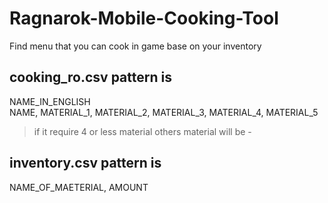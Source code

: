 # Ragnarok-Mobile-Cooking-Tool
  Find menu that you can cook in game base on your inventory

## cooking_ro.csv pattern is
  NAME_IN_ENGLISH <br />
  NAME, MATERIAL_1, MATERIAL_2, MATERIAL_3, MATERIAL_4, MATERIAL_5 <br />
  > if it require 4 or less material others material will be -
  
## inventory.csv pattern is
  NAME_OF_MAETERIAL, AMOUNT
